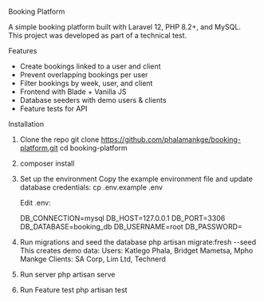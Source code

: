 Booking Platform

A simple booking platform built with Laravel 12, PHP 8.2+, and MySQL.  
This project was developed as part of a technical test.

Features
- Create bookings linked to a user and client
- Prevent overlapping bookings per user
- Filter bookings by week, user, and client
- Frontend with Blade + Vanilla JS
- Database seeders with demo users & clients
- Feature tests for API

Installation

1. Clone the repo
    git clone https://github.com/phalamankge/booking-platform.git
    cd booking-platform
2. composer install
3. Set up the environment
   Copy the example environment file and update database credentials:
   cp .env.example .env
   
    Edit .env:
   
    DB_CONNECTION=mysql
    DB_HOST=127.0.0.1
    DB_PORT=3306
    DB_DATABASE=booking_db
    DB_USERNAME=root
    DB_PASSWORD=
4. Run migrations and seed the database
   php artisan migrate:fresh --seed
   This creates demo data:
   Users: Katlego Phala, Bridget Mametsa, Mpho Mankge 
   Clients: SA Corp, Lim Ltd, Technerd
5. Run server
   php artisan serve
6. Run Feature test
   php artisan test




